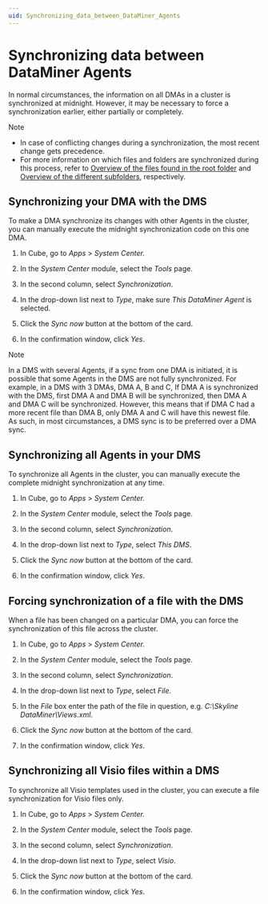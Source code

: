 ```yaml
---
uid: Synchronizing_data_between_DataMiner_Agents
---
```


# Synchronizing data between DataMiner Agents

In normal circumstances, the information on all DMAs in a cluster is synchronized at midnight. However, it may be necessary to force a synchronization earlier, either partially or completely.

> [!NOTE]
> - In case of conflicting changes during a synchronization, the most recent change gets precedence.
> - For more information on which files and folders are synchronized during this process, refer to [Overview of the files found in the root folder](xref:Overview_of_the_files_found_in_the_root_folder) and [Overview of the different subfolders](xref:Overview_of_the_different_subfolders), respectively.

## Synchronizing your DMA with the DMS

To make a DMA synchronize its changes with other Agents in the cluster, you can manually execute the midnight synchronization code on this one DMA.

1. In Cube, go to *Apps* > *System Center.*

1. In the *System Center* module, select the *Tools* page.

1. In the second column, select *Synchronization*.

1. In the drop-down list next to *Type*, make sure *This DataMiner Agent* is selected.

1. Click the *Sync now* button at the bottom of the card.

1. In the confirmation window, click *Yes*.

> [!NOTE]
> In a DMS with several Agents, if a sync from one DMA is initiated, it is possible that some Agents in the DMS are not fully synchronized. For example, in a DMS with 3 DMAs, DMA A, B and C, If DMA A is synchronized with the DMS, first DMA A and DMA B will be synchronized, then DMA A and DMA C will be synchronized. However, this means that if DMA C had a more recent file than DMA B, only DMA A and C will have this newest file. As such, in most circumstances, a DMS sync is to be preferred over a DMA sync.

## Synchronizing all Agents in your DMS

To synchronize all Agents in the cluster, you can manually execute the complete midnight synchronization at any time.

1. In Cube, go to *Apps* > *System Center.*

2. In the *System Center* module, select the *Tools* page.

3. In the second column, select *Synchronization*.

4. In the drop-down list next to *Type*, select *This DMS*.

5. Click the *Sync now* button at the bottom of the card.

6. In the confirmation window, click *Yes*.

## Forcing synchronization of a file with the DMS

When a file has been changed on a particular DMA, you can force the synchronization of this file across the cluster.

1. In Cube, go to *Apps* > *System Center.*

2. In the *System Center* module, select the *Tools* page.

3. In the second column, select *Synchronization*.

4. In the drop-down list next to *Type*, select *File*.

5. In the *File* box enter the path of the file in question, e.g. *C:\\Skyline DataMiner\\Views.xml*.

6. Click the *Sync now* button at the bottom of the card.

7. In the confirmation window, click *Yes*.

## Synchronizing all Visio files within a DMS

To synchronize all Visio templates used in the cluster, you can execute a file synchronization for Visio files only.

1. In Cube, go to *Apps* > *System Center.*

2. In the *System Center* module, select the *Tools* page.

3. In the second column, select *Synchronization*.

4. In the drop-down list next to *Type*, select *Visio*.

5. Click the *Sync now* button at the bottom of the card.

6. In the confirmation window, click *Yes*.
